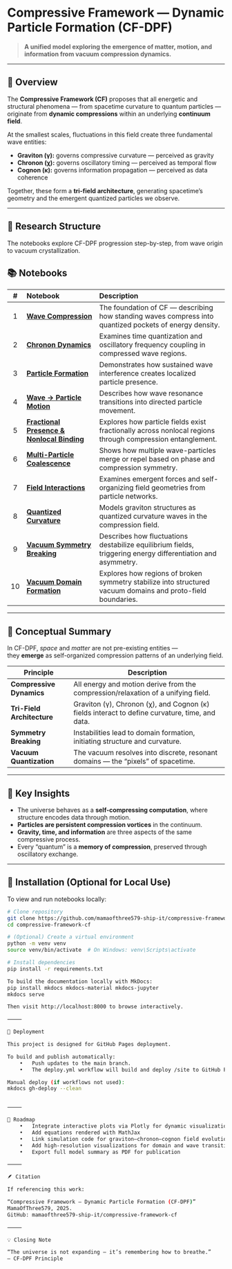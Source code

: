 # Compressive Framework — Dynamic Particle Formation (CF-DPF)

> **A unified model exploring the emergence of matter, motion, and information from vacuum compression dynamics.**

---

## 🌌 Overview

The **Compressive Framework (CF)** proposes that all energetic and structural phenomena — from spacetime curvature to quantum particles — originate from **dynamic compressions** within an underlying **continuum field**.

At the smallest scales, fluctuations in this field create three fundamental wave entities:
- **Graviton (γ):** governs compressive curvature — perceived as gravity  
- **Chronon (χ):** governs oscillatory timing — perceived as temporal flow  
- **Cognon (κ):** governs information propagation — perceived as data coherence  

Together, these form a **tri-field architecture**, generating spacetime’s geometry and the emergent quantized particles we observe.

---

## 🔬 Research Structure

The notebooks explore CF-DPF progression step-by-step, from wave origin to vacuum crystallization.

## 📚 Notebooks

| # | Notebook | Description |
|:-:|:--|:--|
| 1 | [**Wave Compression**](docs/notebooks/01_wave_compression.md) | The foundation of CF — describing how standing waves compress into quantized pockets of energy density. |
| 2 | [**Chronon Dynamics**](docs/notebooks/02_chronon_dynamics.md) | Examines time quantization and oscillatory frequency coupling in compressed wave regions. |
| 3 | [**Particle Formation**](docs/notebooks/03_particle_formation.md) | Demonstrates how sustained wave interference creates localized particle presence. |
| 4 | [**Wave → Particle Motion**](docs/notebooks/04_wave_to_particle_motion.md) | Describes how wave resonance transitions into directed particle movement. |
| 5 | [**Fractional Presence & Nonlocal Binding**](docs/notebooks/05_fractional_presence.md) | Explores how particle fields exist fractionally across nonlocal regions through compression entanglement. |
| 6 | [**Multi-Particle Coalescence**](docs/notebooks/06_particle_coalescence.md) | Shows how multiple wave-particles merge or repel based on phase and compression symmetry. |
| 7 | [**Field Interactions**](docs/notebooks/07_field_interactions.md) | Examines emergent forces and self-organizing field geometries from particle networks. |
| 8 | [**Quantized Curvature**](docs/notebooks/08_quantized_curvature.md) | Models graviton structures as quantized curvature waves in the compression field. |
| 9 | [**Vacuum Symmetry Breaking**](docs/notebooks/09_vacuum_symmetry_breaking.md) | Describes how fluctuations destabilize equilibrium fields, triggering energy differentiation and asymmetry. |
| 10 | [**Vacuum Domain Formation**](docs/notebooks/10_vacuum_domain_formation.md) | Explores how regions of broken symmetry stabilize into structured vacuum domains and proto-field boundaries. |

---

## 🧩 Conceptual Summary

In CF-DPF, *space* and *matter* are not pre-existing entities —  
they **emerge** as self-organized compression patterns of an underlying field.

| Principle | Description |
|------------|-------------|
| **Compressive Dynamics** | All energy and motion derive from the compression/relaxation of a unifying field. |
| **Tri-Field Architecture** | Graviton (γ), Chronon (χ), and Cognon (κ) fields interact to define curvature, time, and data. |
| **Symmetry Breaking** | Instabilities lead to domain formation, initiating structure and curvature. |
| **Vacuum Quantization** | The vacuum resolves into discrete, resonant domains — the “pixels” of spacetime. |

---

## 🧠 Key Insights

- The universe behaves as a **self-compressing computation**, where structure encodes data through motion.  
- **Particles are persistent compression vortices** in the continuum.  
- **Gravity, time, and information** are three aspects of the same compressive process.  
- Every “quantum” is a **memory of compression**, preserved through oscillatory exchange.

---

## 🧰 Installation (Optional for Local Use)

To view and run notebooks locally:

```bash
# Clone repository
git clone https://github.com/mamaofthree579-ship-it/compressive-framework-cf.git
cd compressive-framework-cf

# (Optional) Create a virtual environment
python -m venv venv
source venv/bin/activate  # On Windows: venv\Scripts\activate

# Install dependencies
pip install -r requirements.txt

To build the documentation locally with MkDocs:
pip install mkdocs mkdocs-material mkdocs-jupyter
mkdocs serve

Then visit http://localhost:8000 to browse interactively.

⸻

🚀 Deployment

This project is designed for GitHub Pages deployment.

To build and publish automatically:
	•	Push updates to the main branch.
	•	The deploy.yml workflow will build and deploy /site to GitHub Pages.

Manual deploy (if workflows not used):
mkdocs gh-deploy --clean


⸻

🧭 Roadmap
	•	Integrate interactive plots via Plotly for dynamic visualization
	•	Add equations rendered with MathJax
	•	Link simulation code for graviton–chronon–cognon field evolution
	•	Add high-resolution visualizations for domain and wave transitions
	•	Export full model summary as PDF for publication

⸻

🪶 Citation

If referencing this work:

“Compressive Framework — Dynamic Particle Formation (CF-DPF)”
MamaOfThree579, 2025.
GitHub: mamaofthree579-ship-it/compressive-framework-cf￼

⸻

💡 Closing Note

“The universe is not expanding — it’s remembering how to breathe.”
— CF-DPF Principle
